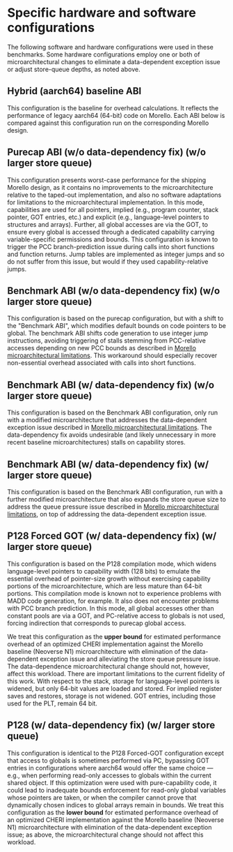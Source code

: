 # Specific hardware and software configurations

The following software and hardware configurations were used in these
benchmarks.
Some hardware configurations employ one or both of microarchitectural changes
to eliminate a data-dependent exception issue or adjust store-queue depths, as
noted above.

## Hybrid (aarch64) baseline ABI

This configuration is the baseline for overhead calculations.
It reflects the performance of legacy aarch64 (64-bit) code on Morello.
Each ABI below is compared against this configuration run on the corresponding
Morello design.

## Purecap ABI (w/o data-dependency fix) (w/o larger store queue)

This configuration presents worst-case performance for the shipping Morello
design, as it contains no improvements to the microarchitecture relative to
the taped-out implementation, and also no software adaptations for limitations
to the microarchitectural implementation.
In this mode, capabilities are used for all pointers, implied (e.g., program
counter, stack pointer, GOT entries, etc.) and explicit (e.g., language-level
pointers to structures and arrays).
Further, all global accesses are via the GOT, to ensure every global is
accessed through a dedicated capability carrying variable-specific permissions
and bounds.
This configuration is known to trigger the PCC branch-prediction issue during
calls into short functions and function returns.
Jump tables are implemented as integer jumps and so do not suffer from this
issue, but would if they used capability-relative jumps.

## Benchmark ABI (w/o data-dependency fix) (w/o larger store queue)

This configuration is based on the purecap configuration, but with a shift to
the "Benchmark ABI", which modifies default bounds on code pointers to be
global.
The benchmark ABI shifts code generation to use integer jump instructions,
avoiding triggering of stalls stemming from PCC-relative accesses depending on
new PCC bounds as described in [Morello microarchitectural
limitations](../performance-methodology/morello-microarchitectural-limitations.md).
This workaround should especially recover non-essential overhead associated
with calls into short functions.

## Benchmark ABI (w/ data-dependency fix) (w/o larger store queue)

This configuration is based on the Benchmark ABI configuration, only run with
a modified microarchitecture that addresses the data-dependent exception issue
described in [Morello microarchitectural
limitations](../performance-methodology/morello-microarchitectural-limitations.md).
The data-dependency fix avoids undesirable (and likely unnecessary in more
recent baseline microarchitectures) stalls on capability stores.

## Benchmark ABI (w/ data-dependency fix) (w/ larger store queue)

This configuration is based on the Benchmark ABI configuration, run with a
further modified microarchitecture that also expands the store queue size to
address the queue pressure issue described in [Morello microarchitectural
limitations](../performance-methodology/morello-microarchitectural-limitations.md),
on top of addressing the data-dependent exception issue.

## P128 Forced GOT (w/ data-dependency fix) (w/ larger store queue)

This configuration is based on the P128 compilation mode, which widens
language-level pointers to capability width (128 bits) to emulate the
essential overhead of pointer-size growth without exercising capability
portions of the microarchitecture, which are less mature than 64-bit portions.
This compilation mode is known not to experience problems with MADD code
generation, for example.
It also does not encounter problems with PCC branch prediction.
In this mode, all global accesses other than constant pools are via a GOT, and
PC-relative access to globals is not used, forcing indirection that
corresponds to purecap global access.

We treat this configuration as the **upper bound** for estimated performance
overhead of an optimized CHERI implementation against the Morello baseline
(Neoverse N1) microarchitecture with elimination of the data-dependent
exception issue and alleviating the store queue pressure issue.
The data-dependence microarchitectural change should not, however, affect this
workload.
There are important limitations to the current fidelity of this work.
With respect to the stack, storage for language-level pointers is widened, but
only 64-bit values are loaded and stored.
For implied register saves and restores, storage is not widened.
GOT entries, including those used for the PLT, remain 64 bit.

## P128 (w/ data-dependency fix) (w/ larger store queue)

This configuration is identical to the P128 Forced-GOT configuration except
that access to globals is sometimes performed via PC, bypassing GOT entries
in configurations where aarch64 would offer the same choice
&mdash; e.g., when performing read-only accesses to globals within the current
shared object.
If this optimization were used with pure-capability code, it could lead to
inadequate bounds enforcement for read-only global variables whose pointers
are taken, or when the compiler cannot prove that dynamically chosen indices
to global arrays remain in bounds.
We treat this configuration as the **lower bound** for estimated performance
overhead of an optimized CHERI implementation against the Morello baseline
(Neoverse N1) microarchitecture with elimination of the data-dependent
exception issue; as above, the microarchitectural change should not affect
this workload.
